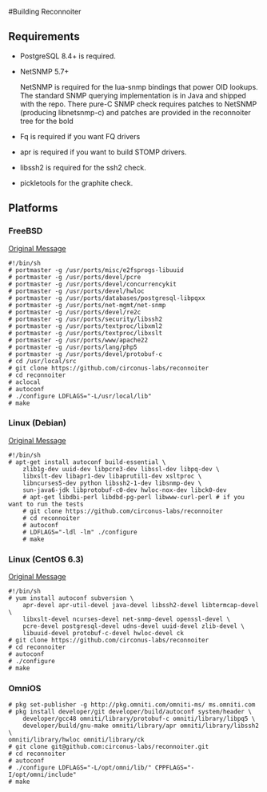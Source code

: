 #Building Reconnoiter

## Requirements

 * PostgreSQL 8.4+ is required.
 * NetSNMP 5.7+
 	
 	NetSNMP is required for the lua-snmp bindings that power OID lookups.  The standard SNMP querying implementation is in Java and shipped with the repo.  There pure-C SNMP check requires patches to NetSNMP (producing libnetsnmp-c) and patches are provided in the reconnoiter tree for the bold
 * Fq is required if you want FQ drivers
 * apr is required if you want to build STOMP drivers.
 * libssh2 is required for the ssh2 check.
 * pickletools for the graphite check.

## Platforms

### FreeBSD

[Original Message](https://labs.omniti.com/lists/reconnoiter-users/2009-March/000028.html)


    #!/bin/sh
    # portmaster -g /usr/ports/misc/e2fsprogs-libuuid
    # portmaster -g /usr/ports/devel/pcre
    # portmaster -g /usr/ports/devel/concurrencykit
    # portmaster -g /usr/ports/devel/hwloc
    # portmaster -g /usr/ports/databases/postgresql-libpqxx
    # portmaster -g /usr/ports/net-mgmt/net-snmp
    # portmaster -g /usr/ports/devel/re2c
    # portmaster -g /usr/ports/security/libssh2
    # portmaster -g /usr/ports/textproc/libxml2
    # portmaster -g /usr/ports/textproc/libxslt
    # portmaster -g /usr/ports/www/apache22
    # portmaster -g /usr/ports/lang/php5
    # portmaster -g /usr/ports/devel/protobuf-c
    # cd /usr/local/src
    # git clone https://github.com/circonus-labs/reconnoiter
    # cd reconnoiter
    # aclocal
    # autoconf
    # ./configure LDFLAGS="-L/usr/local/lib"
    # make

### Linux (Debian)

[Original Message](https://labs.omniti.com/lists/reconnoiter-users/2009-March/000027.html)

    #!/bin/sh
    # apt-get install autoconf build-essential \
		zlib1g-dev uuid-dev libpcre3-dev libssl-dev libpq-dev \
		libxslt-dev libapr1-dev libaprutil1-dev xsltproc \
		libncurses5-dev python libssh2-1-dev libsnmp-dev \
		sun-java6-jdk libprotobuf-c0-dev hwloc-nox-dev libck0-dev
		# apt-get libdbi-perl libdbd-pg-perl libwww-curl-perl # if you want to run the tests
		# git clone https://github.com/circonus-labs/reconnoiter
		# cd reconnoiter
		# autoconf
		# LDFLAGS="-ldl -lm" ./configure
		# make

### Linux (CentOS 6.3)

[Original Message](https://labs.omniti.com/lists/reconnoiter-users/2009-September/000184.html)

    #!/bin/sh
    # yum install autoconf subversion \
    	apr-devel apr-util-devel java-devel libssh2-devel libtermcap-devel \
    	libxslt-devel ncurses-devel net-snmp-devel openssl-devel \
    	pcre-devel postgresql-devel udns-devel uuid-devel zlib-devel \
    	libuuid-devel protobuf-c-devel hwloc-devel ck
    # git clone https://github.com/circonus-labs/reconnoiter
    # cd reconnoiter
    # autoconf
    # ./configure
    # make

### OmniOS

	# pkg set-publisher -g http://pkg.omniti.com/omniti-ms/ ms.omniti.com
	# pkg install developer/git developer/build/autoconf system/header \
		developer/gcc48 omniti/library/protobuf-c omniti/library/libpq5 \
		developer/build/gnu-make omniti/library/apr omniti/library/libssh2 \
    omniti/library/hwloc omniti/library/ck
	# git clone git@github.com:circonus-labs/reconnoiter.git
	# cd reconnoiter
	# autoconf
	# ./configure LDFLAGS="-L/opt/omni/lib/" CPPFLAGS="-I/opt/omni/include"
	# make
